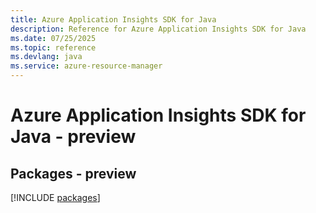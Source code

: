 ```yaml
---
title: Azure Application Insights SDK for Java
description: Reference for Azure Application Insights SDK for Java
ms.date: 07/25/2025
ms.topic: reference
ms.devlang: java
ms.service: azure-resource-manager
---
```

# Azure Application Insights SDK for Java - preview
## Packages - preview
[!INCLUDE [packages](application-insights-index.md)]